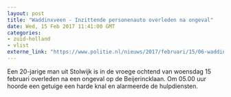 ```yaml
---
layout: post
title: "Waddinxveen - Inzittende personenauto overleden na ongeval"
date: Wed, 15 Feb 2017 11:41:00 GMT
categories: 
- zuid-holland 
- vlist 
externe_link: "https://www.politie.nl/nieuws/2017/februari/15/06-waddinxveen-inzittende-personenauto-overleden-na-ongeval.html"
---
```


Een 20-jarige man uit Stolwijk is in de vroege ochtend van woensdag 15 februari overleden na een ongeval op de Beijerincklaan. Om 05.00 uur hoorde een getuige een harde knal en alarmeerde de hulpdiensten.
